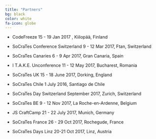 ```yaml
---
title: "Partners"
bg: black
color: white
fa-icon: globe
---
```

- CodeFreeze
15 - 19 Jan 2017 , Kiilopää, Finland

- SoCraTes Conference Switzerland
9 - 12 Mar 2017, Ftan, Switzerland

- SoCraTes Canaries
6 - 9 Apr 2017, Gran Canaria, Spain

- I T.A.K.E. Unconference
11 - 12 May 2017, Bucharest, Romania

- SoCraTes UK
15 - 18 June 2017, Dorking, England

- SoCraTes Chile
1 July 2016, Santiago de Chile

- SoCraTes Day Switzerland
September 2017, Zurich, Switzerland

- SoCraTes BE
9 - 12 Nov 2017, La Roche-en-Ardenne, Belgium

- JS CraftCamp
21 - 22 July 2017, Munich, Germany

- SoCraTes France
26 - 29 Oct 2017, Rochegude, France

- SoCraTes Days Linz
20-21 Oct 2017, Linz, Austria
